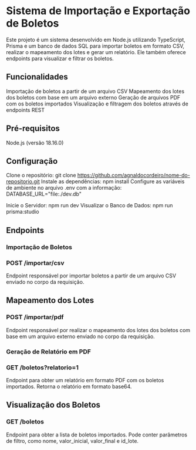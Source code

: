 # Sistema de Importação e Exportação de Boletos

Este projeto é um sistema desenvolvido em Node.js utilizando TypeScript, Prisma e um banco de dados SQL para importar boletos em formato CSV, realizar o mapeamento dos lotes e gerar um relatório. Ele também oferece endpoints para visualizar e filtrar os boletos.

## Funcionalidades

Importação de boletos a partir de um arquivo CSV
Mapeamento dos lotes dos boletos com base em um arquivo externo
Geração de arquivos PDF com os boletos importados
Visualização e filtragem dos boletos através de endpoints REST

## Pré-requisitos

Node.js (versão 18.16.0)

## Configuração

Clone o repositório: git clone https://github.com/agnaldocordeiro/nome-do-repositorio.git
Instale as dependências: npm install
Configure as variáveis de ambiente no arquivo .env com a informação: DATABASE_URL="file:./dev.db"

Inicie o Servidor: npm run dev
Visualizar o Banco de Dados: npm run prisma:studio

## Endpoints
### Importação de Boletos
### POST /importar/csv

Endpoint responsável por importar boletos a partir de um arquivo CSV enviado no corpo da requisição.

## Mapeamento dos Lotes
### POST /importar/pdf

Endpoint responsável por realizar o mapeamento dos lotes dos boletos com base em um arquivo externo enviado no corpo da requisição.

### Geração de Relatório em PDF
### GET /boletos?relatorio=1

Endpoint para obter um relatório em formato PDF com os boletos importados. Retorna o relatório em formato base64.

## Visualização dos Boletos
### GET /boletos

Endpoint para obter a lista de boletos importados. Pode conter parâmetros de filtro, como nome, valor_inicial, valor_final e id_lote.
